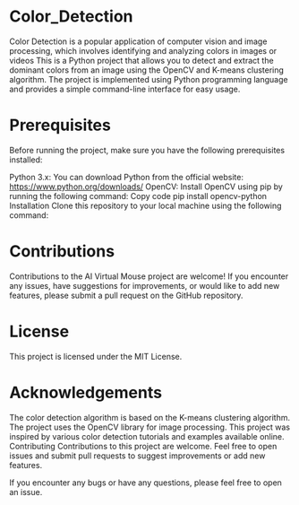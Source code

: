 # Color_Detection
Color Detection is a popular application of computer vision and image processing, which involves identifying and analyzing colors in images or videos
This is a Python project that allows you to detect and extract the dominant colors from an image using the OpenCV and K-means clustering algorithm. The project is implemented using Python programming language and provides a simple command-line interface for easy usage.

# Prerequisites
Before running the project, make sure you have the following prerequisites installed:

 Python 3.x: You can download Python from the official website: https://www.python.org/downloads/
 OpenCV: Install OpenCV using pip by running the following command:
Copy code
pip install opencv-python
Installation
Clone this repository to your local machine using the following command:

# Contributions
Contributions to the AI Virtual Mouse project are welcome! If you encounter any issues, have suggestions for improvements, or would like to add new features, please submit a pull request on the GitHub repository.

# License
This project is licensed under the MIT License.

# Acknowledgements
The color detection algorithm is based on the K-means clustering algorithm.
The project uses the OpenCV library for image processing.
This project was inspired by various color detection tutorials and examples available online.
Contributing
Contributions to this project are welcome. Feel free to open issues and submit pull requests to suggest improvements or add new features.

If you encounter any bugs or have any questions, please feel free to open an issue.

